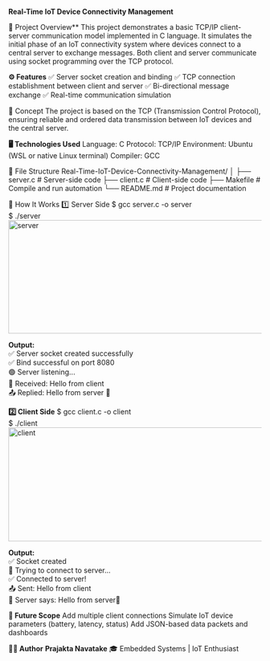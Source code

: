 **Real-Time IoT Device Connectivity Management** 

📘 Project Overview**
This project demonstrates a basic TCP/IP client-server communication model implemented in C language.
It simulates the initial phase of an IoT connectivity system where devices connect to a central server to exchange messages.
Both client and server communicate using socket programming over the TCP protocol.

**⚙️ Features**
✅ Server socket creation and binding
✅ TCP connection establishment between client and server
✅ Bi-directional message exchange
✅ Real-time communication simulation

🧠 Concept
The project is based on the TCP (Transmission Control Protocol), ensuring reliable and ordered data transmission between IoT devices and the central server.

**🖥️ Technologies Used**
Language: C
Protocol: TCP/IP
Environment: Ubuntu (WSL or native Linux terminal)
Compiler: GCC

📂 File Structure
Real-Time-IoT-Device-Connectivity-Management/
│
├── server.c      # Server-side code
├── client.c      # Client-side code
├── Makefile      # Compile and run automation
└── README.md     # Project documentation

🧩 How It Works
1️⃣ Server Side
$ gcc server.c -o server
<br>
$ ./server
<img width="1308" height="226" alt="server" src="https://github.com/user-attachments/assets/9437e176-d89a-4780-93ca-44c7be94dabc" />

**Output:**
<br>
✅ Server socket created successfully
<br>
✅ Bind successful on port 8080
<br>
🟢 Server listening...
<br>
📩 Received: Hello from client
<br>
📤 Replied: Hello from server 👋


**2️⃣ Client Side**
$ gcc client.c -o client
<br>
$ ./client
<img width="1331" height="227" alt="client" src="https://github.com/user-attachments/assets/f40978a2-ea6d-4acb-9a18-adae0242a3d9" />

**Output:**
<br>
✅ Socket created
<br>
🔄 Trying to connect to server...
<br>
✅ Connected to server!
<br>
📤 Sent: Hello from client
<br>
📩 Server says: Hello from server👋

**🚀 Future Scope**
Add multiple client connections
Simulate IoT device parameters (battery, latency, status)
Add JSON-based data packets and dashboards


**🧑‍💻 Author**
**Prajakta Navatake**
🎓 Embedded Systems | IoT Enthusiast
